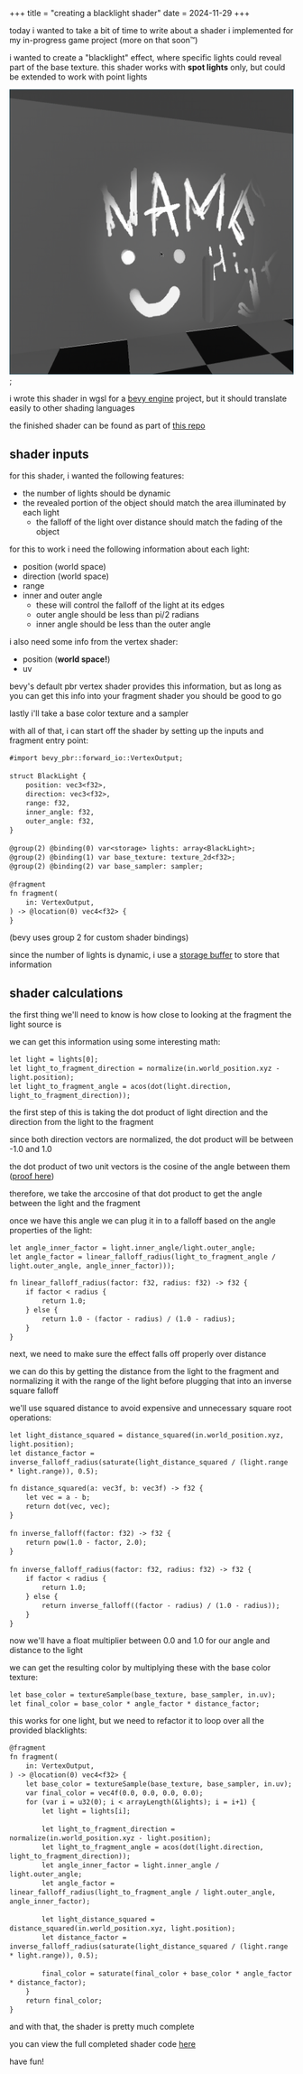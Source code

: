 +++
title = "creating a blacklight shader"
date = 2024-11-29
+++

today i wanted to take a bit of time to write about a shader i implemented for my in-progress game project (more on that soon™)

i wanted to create a "blacklight" effect, where specific lights could reveal part of the base texture. this shader works with **spot lights** only, but could be extended to work with point lights

![example of shader running, showing hidden writing on a wall](./blacklight.png);

i wrote this shader in wgsl for a [bevy engine](https://bevyengine.org) project, but it should translate easily to other shading languages

the finished shader can be found as part of [this repo](https://github.com/exvacuum/bevy_blacklight_material)
## shader inputs

for this shader, i wanted the following features:
- the number of lights should be dynamic
- the revealed portion of the object should match the area illuminated by each light
    - the falloff of the light over distance should match the fading of the object

for this to work i need the following information about each light:
- position (world space)
- direction (world space)
- range
- inner and outer angle
    - these will control the falloff of the light at its edges
    - outer angle should be less than pi/2 radians 
    - inner angle should be less than the outer angle

i also need some info from the vertex shader:
- position (**world space!**)
- uv

bevy's default pbr vertex shader provides this information, but as long as you can get this info into your fragment shader you should be good to go

lastly i'll take a base color texture and a sampler

with all of that, i can start off the shader by setting up the inputs and fragment entry point:

```wgsl
#import bevy_pbr::forward_io::VertexOutput;

struct BlackLight {
	position: vec3<f32>,
	direction: vec3<f32>,
	range: f32,
	inner_angle: f32,
	outer_angle: f32,
}

@group(2) @binding(0) var<storage> lights: array<BlackLight>;
@group(2) @binding(1) var base_texture: texture_2d<f32>;
@group(2) @binding(2) var base_sampler: sampler;

@fragment
fn fragment(
	in: VertexOutput,
) -> @location(0) vec4<f32> {
}
```
(bevy uses group 2 for custom shader bindings)

since the number of lights is dynamic, i use a [storage buffer](https://google.github.io/tour-of-wgsl/types/arrays/runtime-sized-arrays/) to store that information

## shader calculations

the first thing we'll need to know is how close to looking at the fragment the light source is

we can get this information using some interesting math:

```wgsl
let light = lights[0];
let light_to_fragment_direction = normalize(in.world_position.xyz - light.position);
let light_to_fragment_angle = acos(dot(light.direction, light_to_fragment_direction));
```

the first step of this is taking the dot product of light direction and the direction from the light to the fragment

since both direction vectors are normalized, the dot product will be between -1.0 and 1.0

the dot product of two unit vectors is the cosine of the angle between them ([proof here](https://math.libretexts.org/Bookshelves/Calculus/Calculus_(OpenStax)/12%3A_Vectors_in_Space/12.03%3A_The_Dot_Product#Evaluating_a_Dot_Product))

therefore, we take the arccosine of that dot product to get the angle between the light and the fragment

once we have this angle we can plug it in to a falloff based on the angle properties of the light:

```wgsl
let angle_inner_factor = light.inner_angle/light.outer_angle;
let angle_factor = linear_falloff_radius(light_to_fragment_angle / light.outer_angle, angle_inner_factor)));
```
```wgsl
fn linear_falloff_radius(factor: f32, radius: f32) -> f32 {
	if factor < radius {
		return 1.0;
	} else {
		return 1.0 - (factor - radius) / (1.0 - radius);
	}
}
```
next, we need to make sure the effect falls off properly over distance

we can do this by getting the distance from the light to the fragment and normalizing it with the range of the light before plugging that into an inverse square falloff

we'll use squared distance to avoid expensive and unnecessary square root operations:

```wgsl
let light_distance_squared = distance_squared(in.world_position.xyz, light.position);
let distance_factor = inverse_falloff_radius(saturate(light_distance_squared / (light.range * light.range)), 0.5);
```
```wgsl
fn distance_squared(a: vec3f, b: vec3f) -> f32 {
	let vec = a - b;
	return dot(vec, vec);
}

fn inverse_falloff(factor: f32) -> f32 {
	return pow(1.0 - factor, 2.0);
}

fn inverse_falloff_radius(factor: f32, radius: f32) -> f32 {
	if factor < radius {
		return 1.0;
	} else {
		return inverse_falloff((factor - radius) / (1.0 - radius));
	}
}
```

now we'll have a float multiplier between 0.0 and 1.0 for our angle and distance to the light

we can get the resulting color by multiplying these with the base color texture:

```wgsl
let base_color = textureSample(base_texture, base_sampler, in.uv);
let final_color = base_color * angle_factor * distance_factor;
```

this works for one light, but we need to refactor it to loop over all the provided blacklights:
```wgsl
@fragment
fn fragment(
	in: VertexOutput,
) -> @location(0) vec4<f32> {
	let base_color = textureSample(base_texture, base_sampler, in.uv);
	var final_color = vec4f(0.0, 0.0, 0.0, 0.0);
	for (var i = u32(0); i < arrayLength(&lights); i = i+1) {
		let light = lights[i];

		let light_to_fragment_direction = normalize(in.world_position.xyz - light.position);
		let light_to_fragment_angle = acos(dot(light.direction, light_to_fragment_direction));
		let angle_inner_factor = light.inner_angle / light.outer_angle;
		let angle_factor = linear_falloff_radius(light_to_fragment_angle / light.outer_angle, angle_inner_factor);

		let light_distance_squared = distance_squared(in.world_position.xyz, light.position);
		let distance_factor = inverse_falloff_radius(saturate(light_distance_squared / (light.range * light.range)), 0.5);

		final_color = saturate(final_color + base_color * angle_factor * distance_factor);
	}
	return final_color;
}
```

and with that, the shader is pretty much complete

you can view the full completed shader code [here](https://github.com/exvacuum/bevy_blacklight_material/blob/master/assets/shaders/blacklight_material.wgsl)

have fun!

